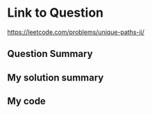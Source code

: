 # Link to Question
https://leetcode.com/problems/unique-paths-ii/

## Question Summary

## My solution summary

## My code

